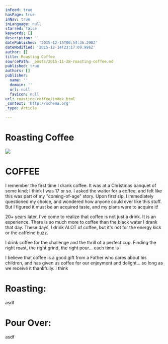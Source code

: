 ```yaml
---
inFeed: true
hasPage: true
inNav: true
inLanguage: null
starred: false
keywords: []
description: ''
datePublished: '2015-12-15T00:54:36.290Z'
dateModified: '2015-12-14T23:17:09.996Z'
author: []
title: Roasting Coffee
sourcePath: _posts/2015-11-28-roasting-coffee.md
published: true
authors: []
publisher:
  name: ''
  domain: ''
  url: null
  favicon: null
url: roasting-coffee/index.html
_context: 'http://schema.org'
_type: Article

---
```

# Roasting Coffee

<article style=""><img src="https://s3-us-west-2.amazonaws.com/the-grid-img/p/3693c0fa034e507b551a2e48552db1215cbc2116.jpg" /></article>

# COFFEE

I remember the first time I drank coffee.  It was at a Christmas banquet of some kind; I think I was 17 or so.  I asked the waiter for a coffee, and felt like this was part of my "coming-of-age" story.  Upon first sip, I immediately questioned my choice, and wondered how anyone could ever like this stuff.  But I figured it must be an acquired taste, and my plans were to acquire it! 

20+ years later, I've come to realize that coffee is not just a drink. It is an experience. There is so much more to coffee than the black water I drank that day.  These days, I drink ALOT of coffee, but it's not for the energy kick or the caffeine buzz.  

I drink coffee for the challenge and the thrill of a perfect cup.  Finding the right roast, the right grind, the right pour... each time is

I believe that coffee is a good gift from a Father who cares about his children, and has given us coffee for our enjoyment and delight... so long as we receive it thankfully.  I think 

# Roasting:

asdf

# Pour Over: 

asdf